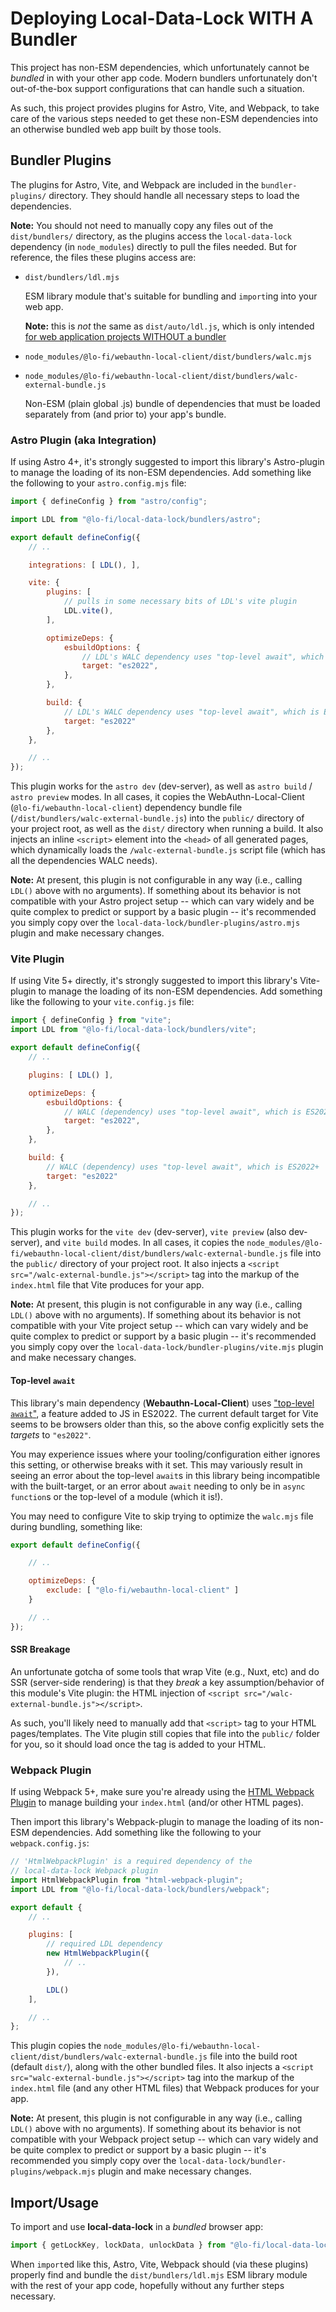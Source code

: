 # Deploying Local-Data-Lock WITH A Bundler

This project has non-ESM dependencies, which unfortunately cannot be *bundled* in with your other app code. Modern bundlers unfortunately don't out-of-the-box support configurations that can handle such a situation.

As such, this project provides plugins for Astro, Vite, and Webpack, to take care of the various steps needed to get these non-ESM dependencies into an otherwise bundled web app built by those tools.

## Bundler Plugins

The plugins for Astro, Vite, and Webpack are included in the `bundler-plugins/` directory. They should handle all necessary steps to load the dependencies.

**Note:** You should not need to manually copy any files out of the `dist/bundlers/` directory, as the plugins access the `local-data-lock` dependency (in `node_modules`) directly to pull the files needed. But for reference, the files these plugins access are:

* `dist/bundlers/ldl.mjs`

    ESM library module that's suitable for bundling and `import`ing into your web app.

    **Note:** this is *not* the same as `dist/auto/ldl.js`, which is only intended [for web application projects WITHOUT a bundler](NON-BUNDLERS.md)

* `node_modules/@lo-fi/webauthn-local-client/dist/bundlers/walc.mjs`

* `node_modules/@lo-fi/webauthn-local-client/dist/bundlers/walc-external-bundle.js`

    Non-ESM (plain global .js) bundle of dependencies that must be loaded separately from (and prior to) your app's bundle.

### Astro Plugin (aka Integration)

If using Astro 4+, it's strongly suggested to import this library's Astro-plugin to manage the loading of its non-ESM dependencies. Add something like the following to your `astro.config.mjs` file:

```js
import { defineConfig } from "astro/config";

import LDL from "@lo-fi/local-data-lock/bundlers/astro";

export default defineConfig({
    // ..

    integrations: [ LDL(), ],

    vite: {
        plugins: [
            // pulls in some necessary bits of LDL's vite plugin
            LDL.vite(),
        ],

        optimizeDeps: {
            esbuildOptions: {
                // LDL's WALC dependency uses "top-level await", which is ES2022+
                target: "es2022",
            },
        },

        build: {
            // LDL's WALC dependency uses "top-level await", which is ES2022+
            target: "es2022"
        },
    },

    // ..
});
```

This plugin works for the `astro dev` (dev-server), as well as `astro build` / `astro preview` modes. In all cases, it copies the WebAuthn-Local-Client (`@lo-fi/webauthn-local-client`) dependency bundle file (`/dist/bundlers/walc-external-bundle.js`) into the `public/` directory of your project root, as well as the `dist/` directory when running a build. It also injects an inline `<script>` element into the `<head>` of all generated pages, which dynamically loads the `/walc-external-bundle.js` script file (which has all the dependencies WALC needs).

**Note:** At present, this plugin is not configurable in any way (i.e., calling `LDL()` above with no arguments). If something about its behavior is not compatible with your Astro project setup -- which can vary widely and be quite complex to predict or support by a basic plugin -- it's recommended you simply copy over the `local-data-lock/bundler-plugins/astro.mjs` plugin and make necessary changes.

### Vite Plugin

If using Vite 5+ directly, it's strongly suggested to import this library's Vite-plugin to manage the loading of its non-ESM dependencies. Add something like the following to your `vite.config.js` file:

```js
import { defineConfig } from "vite";
import LDL from "@lo-fi/local-data-lock/bundlers/vite";

export default defineConfig({
    // ..

    plugins: [ LDL() ],

    optimizeDeps: {
        esbuildOptions: {
            // WALC (dependency) uses "top-level await", which is ES2022+
            target: "es2022",
        },
    },

    build: {
        // WALC (dependency) uses "top-level await", which is ES2022+
        target: "es2022"
    },

    // ..
});
```

This plugin works for the `vite dev` (dev-server), `vite preview` (also dev-server), and `vite build` modes. In all cases, it copies the `node_modules/@lo-fi/webauthn-local-client/dist/bundlers/walc-external-bundle.js` file into the `public/` directory of your project root. It also injects a `<script src="/walc-external-bundle.js"></script>` tag into the markup of the `index.html` file that Vite produces for your app.

**Note:** At present, this plugin is not configurable in any way (i.e., calling `LDL()` above with no arguments). If something about its behavior is not compatible with your Vite project setup -- which can vary widely and be quite complex to predict or support by a basic plugin -- it's recommended you simply copy over the `local-data-lock/bundler-plugins/vite.mjs` plugin and make necessary changes.

#### Top-level `await`

This library's main dependency (**Webauthn-Local-Client**) uses ["top-level `await`"](https://github.com/tc39/proposal-top-level-await), a feature added to JS in ES2022. The current default target for Vite seems to be browsers older than this, so the above config explicitly sets the *targets* to `"es2022"`.

You may experience issues where your tooling/configuration either ignores this setting, or otherwise breaks with it set. This may variously result in seeing an error about the top-level `await`s in this library being incompatible with the built-target, or an error about `await` needing to only be in `async function`s or the top-level of a module (which it is!).

You may need to configure Vite to skip trying to optimize the `walc.mjs` file during bundling, something like:

```js
export default defineConfig({

    // ..

    optimizeDeps: {
        exclude: [ "@lo-fi/webauthn-local-client" ]
    }

    // ..
});
```

#### SSR Breakage

An unfortunate gotcha of some tools that wrap Vite (e.g., Nuxt, etc) and do SSR (server-side rendering) is that they *break* a key assumption/behavior of this module's Vite plugin: the HTML injection of `<script src="/walc-external-bundle.js"></script>`.

As such, you'll likely need to manually add that `<script>` tag to your HTML pages/templates. The Vite plugin still copies that file into the `public/` folder for you, so it should load once the tag is added to your HTML.

### Webpack Plugin

If using Webpack 5+, make sure you're already using the [HTML Webpack Plugin](https://github.com/jantimon/html-webpack-plugin/) to manage building your `index.html` (and/or other HTML pages).

Then import this library's Webpack-plugin to manage the loading of its non-ESM dependencies. Add something like the following to your `webpack.config.js`:

```js
// 'HtmlWebpackPlugin' is a required dependency of the
// local-data-lock Webpack plugin
import HtmlWebpackPlugin from "html-webpack-plugin";
import LDL from "@lo-fi/local-data-lock/bundlers/webpack";

export default {
    // ..

    plugins: [
        // required LDL dependency
        new HtmlWebpackPlugin({
            // ..
        }),

        LDL()
    ],

    // ..
};
```

This plugin copies the `node_modules/@lo-fi/webauthn-local-client/dist/bundlers/walc-external-bundle.js` file into the build root (default `dist/`), along with the other bundled files. It also injects a `<script src="walc-external-bundle.js"></script>` tag into the markup of the `index.html` file (and any other HTML files) that Webpack produces for your app.

**Note:** At present, this plugin is not configurable in any way (i.e., calling `LDL()` above with no arguments). If something about its behavior is not compatible with your Webpack project setup -- which can vary widely and be quite complex to predict or support by a basic plugin -- it's recommended you simply copy over the `local-data-lock/bundler-plugins/webpack.mjs` plugin and make necessary changes.

## Import/Usage

To import and use **local-data-lock** in a *bundled* browser app:

```js
import { getLockKey, lockData, unlockData } from "@lo-fi/local-data-lock";
```

When `import`ed like this, Astro, Vite, Webpack should (via these plugins) properly find and bundle the `dist/bundlers/ldl.mjs` ESM library module with the rest of your app code, hopefully without any further steps necessary.
